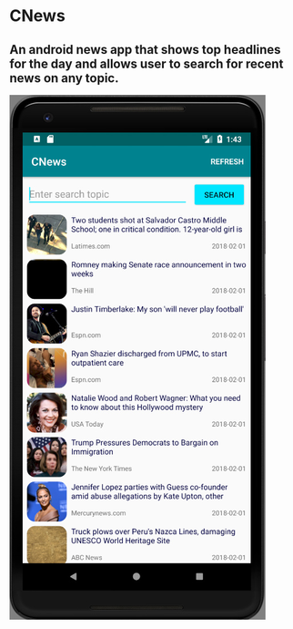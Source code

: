 # CNews

## An android news app that shows top headlines for the day and allows user to search for recent news on any topic.

![picture](https://github.com/crossphd/ImageRepo/blob/master/CNews1.0.jpg?raw=true)
